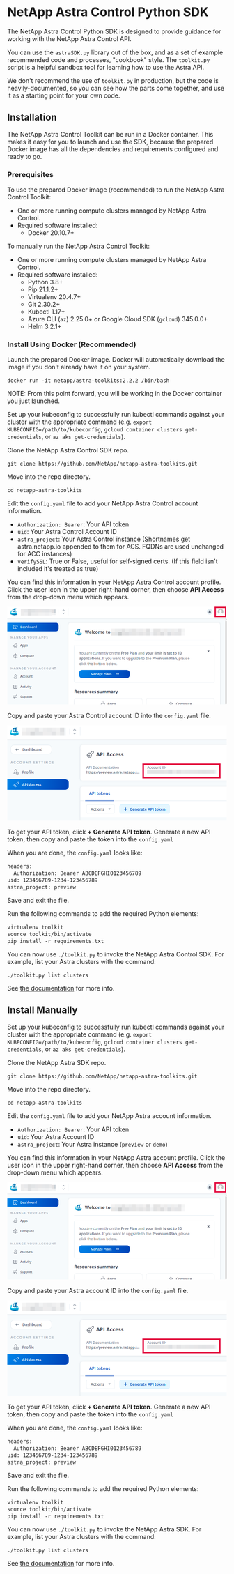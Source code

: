 # NetApp Astra Control Python SDK

The NetApp Astra Control Python SDK is designed to provide guidance for working with the NetApp Astra Control API.

You can use the `astraSDK.py` library out of the box, and as a set of example recommended code and processes, "cookbook" style. The `toolkit.py` script is a helpful sandbox tool for learning how to use the Astra API.

We don't recommend the use of `toolkit.py` in production, but the code is heavily-documented, so you can see how the parts come together, and use it as a starting point for your own code.

## Installation

The NetApp Astra Control Toolkit can be run in a Docker container. This makes it easy for you to launch and use the SDK, because the prepared Docker image has all the dependencies and requirements configured and ready to go.

### Prerequisites

To use the prepared Docker image (recommended) to run the NetApp Astra Control Toolkit:

* One or more running compute clusters managed by NetApp Astra Control.
* Required software installed:
  * Docker 20.10.7+

To manually run the NetApp Astra Control Toolkit:

* One or more running compute clusters managed by NetApp Astra Control.
* Required software installed:
  * Python 3.8+
  * Pip 21.1.2+
  * Virtualenv 20.4.7+
  * Git 2.30.2+
  * Kubectl 1.17+
  * Azure CLI (`az`) 2.25.0+ or Google Cloud SDK (`gcloud`) 345.0.0+
  * Helm 3.2.1+

### Install Using Docker (Recommended)

Launch the prepared Docker image. Docker will automatically download the image if you don't already have it on your system.

```Shell
docker run -it netapp/astra-toolkits:2.2.2 /bin/bash
```

NOTE: From this point forward, you will be working in the Docker container you just launched.

Set up your kubeconfig to successfully run kubectl commands against your cluster with the appropriate command (e.g. `export KUBECONFIG=/path/to/kubeconfig`, `gcloud container clusters get-credentials`, or `az aks get-credentials`).

Clone the NetApp Astra Control SDK repo.

```Shell
git clone https://github.com/NetApp/netapp-astra-toolkits.git
```

Move into the repo directory.

```Shell
cd netapp-astra-toolkits
```

Edit the `config.yaml` file to add your NetApp Astra Control account information.

* `Authorization: Bearer`: Your API token
* `uid`: Your Astra Control Account ID
* `astra_project`: Your Astra Control instance (Shortnames get astra.netapp.io appended to them for ACS.  FQDNs are used unchanged for ACC instances)
* `verifySSL`: True or False, useful for self-signed certs. (If this field isn't included it's treated as true)

You can find this information in your NetApp Astra Control account profile. Click the user icon in the upper right-hand corner, then choose **API Access** from the drop-down menu which appears.

![Locate your Astra Control profile](/docs/install/img/astra-profile.png)

Copy and paste your Astra Control account ID into the `config.yaml` file.

![Locate your Astra Control account ID](/docs/install/img/astra-account-info.png)

To get your API token, click **+ Generate API token**. Generate a new API token, then copy and paste the token into the `config.yaml`

When you are done, the `config.yaml` looks like:

```Shell
headers:
  Authorization: Bearer ABCDEFGHI0123456789
uid: 123456789-1234-123456789
astra_project: preview
```

Save and exit the file.

Run the following commands to add the required Python elements:

```Shell
virtualenv toolkit
source toolkit/bin/activate
pip install -r requirements.txt
```

You can now use `./toolkit.py` to invoke the NetApp Astra Control SDK. For example, list your Astra clusters with the command:

```Shell
./toolkit.py list clusters
```

See [the documentation](/docs) for more info.

## Install Manually

Set up your kubeconfig to successfully run kubectl commands against your cluster with the appropriate command (e.g. `export KUBECONFIG=/path/to/kubeconfig`, `gcloud container clusters get-credentials`, or `az aks get-credentials`).

Clone the NetApp Astra SDK repo.

```Shell
git clone https://github.com/NetApp/netapp-astra-toolkits.git
```

Move into the repo directory.

```Shell
cd netapp-astra-toolkits
```

Edit the `config.yaml` file to add your NetApp Astra account information.

* `Authorization: Bearer`: Your API token
* `uid`: Your Astra Account ID
* `astra_project`: Your Astra instance (`preview` or `demo`)

You can find this information in your NetApp Astra account profile. Click the user icon in the upper right-hand corner, then choose **API Access** from the drop-down menu which appears.

![Locate your Astra profile](/docs/install/img/astra-profile.png)

Copy and paste your Astra account ID into the `config.yaml` file.

![Locate your Astra account ID](/docs/install/img/astra-account-info.png)

To get your API token, click **+ Generate API token**. Generate a new API token, then copy and paste the token into the `config.yaml`

When you are done, the `config.yaml` looks like:

```Shell
headers:
  Authorization: Bearer ABCDEFGHI0123456789
uid: 123456789-1234-123456789
astra_project: preview
```

Save and exit the file.

Run the following commands to add the required Python elements:

```Shell
virtualenv toolkit
source toolkit/bin/activate
pip install -r requirements.txt
```

You can now use `./toolkit.py` to invoke the NetApp Astra SDK. For example, list your Astra clusters with the command:

```Shell
./toolkit.py list clusters
```

See [the documentation](/docs) for more info.
